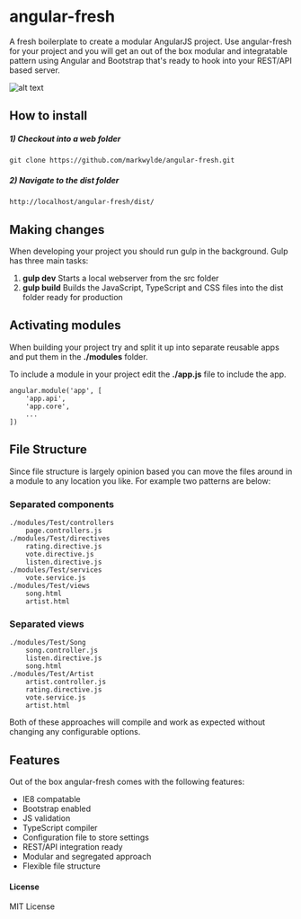 # angular-fresh
A fresh boilerplate to create a modular AngularJS project. Use angular-fresh for your project and you will get an out of the box modular and integratable pattern using Angular and Bootstrap that's ready to hook into your REST/API based server.

![alt text][logo]

[logo]: http://s29.postimg.org/r9h9ximwn/Angular_Fresh_1_0_1_Screenshot.png "AngularFresh Screenshot"


## How to install
##### 1) Checkout into a web folder
    git clone https://github.com/markwylde/angular-fresh.git

##### 2) Navigate to the dist folder
	http://localhost/angular-fresh/dist/

## Making changes
When developing your project you should run gulp in the background. Gulp has three main tasks:

 1. **gulp dev**
	Starts a local webserver from the src folder
 2. **gulp build**
	Builds the JavaScript, TypeScript and CSS files into the dist folder ready for production

## Activating modules
When building your project try and split it up into separate reusable apps and put them in the **./modules** folder.

To include a module in your project edit the **./app.js** file to include the app.

	angular.module('app', [
	    'app.api',
	    'app.core',
	    ...
	])

## File Structure
Since file structure is largely opinion based you can move the files around in a module to any location you like. For example two patterns are below:

### Separated components
	./modules/Test/controllers
		page.controllers.js
	./modules/Test/directives
		rating.directive.js
		vote.directive.js
		listen.directive.js
	./modules/Test/services
		vote.service.js
	./modules/Test/views
		song.html
		artist.html
				
### Separated views
	./modules/Test/Song
		song.controller.js
		listen.directive.js
		song.html
	./modules/Test/Artist
		artist.controller.js
		rating.directive.js
		vote.service.js
		artist.html
	
Both of these approaches will compile and work as expected without changing any configurable options.

## Features
Out of the box angular-fresh comes with the following features:

 - IE8 compatable
 - Bootstrap enabled
 - JS validation
 - TypeScript compiler
 - Configuration file to store settings
 - REST/API integration ready
 - Modular and segregated approach
 - Flexible file structure

#### License ####
MIT License
